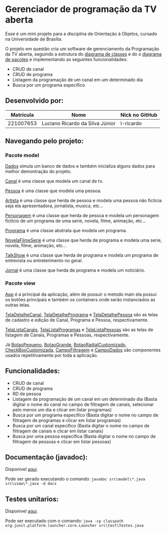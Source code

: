 # Gerenciador de programação da TV aberta

Esse é um mini projeto para a disciplina de Orientação à Objetos, cursado na Universidade de Brasília. 

O projeto em questão cria um software de gerenciamento da Programação da TV aberta, seguindo a estrutura do [diagrama de classes](DiagramaClasses.png) e do o [diagrama de pacotes](DiagramaPacotes.png) e implementando as seguintes funcionalidades: 
- CRUD de canal
- CRUD de programa
- Listagem da programação de um canal em um determinado dia
- Busca por um programa específico

## Desenvolvido por:
| Matrícula | Nome | Nick no GitHub |
|-----------|------|------------------|
| 221007653 | Luciano Ricardo da Silva Júnior | l-ricardo |

## Navegando pelo projeto:

### Pacote model
[Dados](src\model\Dados.java) simula um banco de dados e também inicializa alguns dados para melhor demontração do projeto.

[Canal](src\model\Canal.java) é uma classe que modela um canal de tv.

[Pessoa](src\model\Pessoa.java) é uma classe que modela uma pessoa.

[Artista](src\model\Artista.java) é uma classe que herda de pessoa e modela uma pessoa não fictícia seja ela apresentadora, jornalista, musica, etc...

[Personagem](src\model\Personagem.java) é uma classe que herda de pessoa e modela um personagem fictício de um programa de uma serie, novela, filme, animação, etc...

[Programa](src\model\Programa.java) é uma classe abstrata que modela um programa.

[NovelaFilmeSerie](src\model\NovelaFilmeSerie.java) é uma classe que herda de programa e modela uma serie, novela, filme, animação, etc...

[TalkShow](src\model\TalkShow.java) é uma classe que herda de programa e modela um programa de entrevista ou entreterimento no geral.

[Jornal](src\model\Jornal.java) é uma classe que herda de programa e modela um noticiário.

### Pacote view
[App](src\view\App.java) é a principal da aplicação, além de possuir o metodo main ela possui os botões principais e também os containers onde serão instanciados as outras telas.

[TelaDetalheCanal](src\view\TelaDetalheCanal.java), [TelaDetalhePrograma](src\view\TelaDetalhePrograma.java) e [TelaDetalhePessoa](src\view\TelaDetalhePessoa.java) são as telas de cadastro e edição de Canal, Programa e Pessoa, respectivamente.

[TelaListaCanais](src\view\TelaListaCanais.java), [TelaListaProgramas](src\view\TelaListaProgramas.java) e [TelaListaPessoas](src\view\TelaListaPessoas.java) são as telas de listagem de Canais, Programas e Pessoas, respectivamente.

Já [BotaoPequeno](src\view\BotaoPequeno.java), [BotaoGrande](src\view\BotaoGrande.java), [BotaoRadialCustomizado](src\view\BotaoRadialCustomizado.java), [CheckBoxCustomizada](src\view\CheckBoxCustomizada.java), [CampoFiltragem](src\view\CampoFiltragem.java) e [CampoDados](src\view\CampoDados.java)  são componentes usados repetitivamente por toda a aplicação.

## Funcionalidades:
- CRUD de canal
- CRUD de programa
- RD de pessoa
- Listagem da programação de um canal em um determinado dia (Basta digitar o nome do canal no campo de filtragem de canais, selecionar pelo menos um dia e clicar em listar programas)
- Busca por um programa específico (Basta digitar o nome no campo de filtragem de programas e clicar em listar programas)
- Busca por um canal específico (Basta digitar o nome no campo de filtragem de canais e clicar em listar canais)
- Busca por uma pessoa específica (Basta digitar o nome no campo de filtragem de pessoas e clicar em listar pessoas)

## Documentação (javadoc):
Disponivel [aqui](docs\index-all.html).

Pode ser gerado executando o comando:
`javadoc src\model\*.java src\view\*.java -d docs`

## Testes unitarios:
Disponivel [aqui](src\test).

Pode ser executado com o comando:
`java -cp classpath org.junit.platform.launcher.core.Launcher src\test\Testes.java`